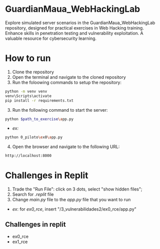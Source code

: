 # GuardianMaua_WebHackingLab
Explore simulated server scenarios in the GuardianMaua_WebHackingLab repository, designed for practical exercises in Web Hacking training. Enhance skills in penetration testing and vulnerability exploitation. A valuable resource for cybersecurity learning.

# How to run
1. Clone the repository	
2. Open the terminal and navigate to the cloned repository
3. Run the foloowing commands to setup the repository:

```bash
python -m venv venv
venv\Scripts\activate
pip install -r requirements.txt
```

3. Run the following command to start the server:
```bash
python $path_to_exercise\app.py
```

- _ex:_
```bash
python 0_piloto\ex0\app.py
```

4. Open the browser and navigate to the following URL:
```bash
http://localhost:8000
```

# Challenges in Replit
1. Trade the "Run File": click on 3 dots, select "show hidden files";
2. Search for _.replit_ file
3. Change _main.py_ file to the _app.py_ file that you want to run
  - _ex_: for _ex0_rce_, insert "/3_vulnerabilidades2/ex0_rce/app.py"

## Challenges in replit
- ex0_rce
- ex1_rce